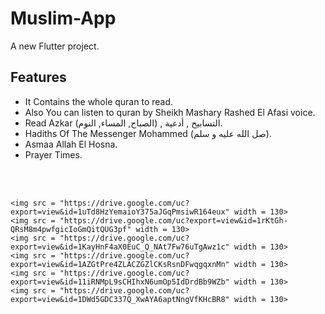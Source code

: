 # Muslim-App

A new Flutter project.

## Features
- It Contains the whole quran to read.
- Also You can listen to quran by Sheikh Mashary Rashed El Afasi voice.
- Read Azkar (الصباح, المساء, النوم) , التسابيح , أدعية.
- Hadiths Of The Messenger Mohammed (صل الله عليه و سلم).
- Asmaa Allah El Hosna.
- Prayer Times.
<br>
<br>

    <img src = "https://drive.google.com/uc?export=view&id=1uTd8HzYemaioY375aJGqPmsiwR164eux" width = 130>
    <img src = "https://drive.google.com/uc?export=view&id=1rKtGh-QRsM8m4pwfgicIoGmQitQUG3pf" width = 130>
    <img src = "https://drive.google.com/uc?export=view&id=1KayHnF4aX0EuC_Q_NAt7Fw76uTgAwz1c" width = 130>
    <img src = "https://drive.google.com/uc?export=view&id=1AZGtPre4ZLACZGZlCKsRsnDFwqgqxnMn" width = 130>
    <img src = "https://drive.google.com/uc?export=view&id=11iRNMpL9sCHIhxN6umOp5IdDrdBb9WZb" width = 130>
    <img src = "https://drive.google.com/uc?export=view&id=1DWd5GDC337Q_XwAYA6aptNngVfKHcBR8" width = 130>
